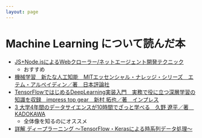 ```yaml
---
layout: page
---
```


# Machine Learning について読んだ本

* [JS+Node.jsによるWebクローラー/ネットエージェント開発テクニック](https://bookworm.improve-future.com/book/17003)
    * おすすめ
* [機械学習　新たな人工知能　MITエッセンシャル・ナレッジ・シリーズ　エテム・アルペイディン／著　日本評論社](https://bookworm.improve-future.com/book/22552)
* [TensorFlowではじめるDeepLearning実装入門　実務で役に立つ深層学習の知識を収録　impress top gear　新村 拓也／著　インプレス](https://hb.afl.rakuten.co.jp/hgc/06aee009.253cac17.06aee00a.adcce669/?pc=https%3A%2F%2Fitem.rakuten.co.jp%2Fbook%2F15334891%2F&m=http%3A%2F%2Fm.rakuten.co.jp%2Fbook%2Fi%2F18984956%2F&link_type=text&ut=eyJwYWdlIjoiaXRlbSIsInR5cGUiOiJ0ZXh0Iiwic2l6ZSI6IjI0MHgyNDAiLCJuYW0iOjEsIm5hbXAiOiJyaWdodCIsImNvbSI6MSwiY29tcCI6ImxlZnQiLCJwcmljZSI6MCwiYm9yIjoxLCJjb2wiOjAsImJidG4iOjF9)
* [3	大学4年間のデータサイエンスが10時間でざっと学べる　久野 遼平／著　KADOKAWA]()
   * 全体像を知るのにオススメ
* [詳解 ディープラーニング 〜TensorFlow・Kerasによる時系列データ処理〜](https://bookworm.improve-future.com/book/22553)
